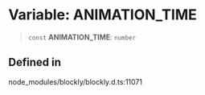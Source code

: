 # Variable: ANIMATION_TIME

> `const` **ANIMATION_TIME**: `number`

## Defined in

node_modules/blockly/blockly.d.ts:11071
